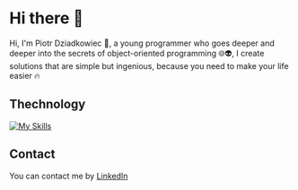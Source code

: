 # Hi there 👋
Hi, I'm Piotr Dziadkowiec :rotating_light:,
a young programmer who goes deeper and deeper into the secrets of object-oriented programming :globe_with_meridians::alien:,
I create solutions that are simple but ingenious, because you need to make your life easier :fire:

## Thechnology
[![My Skills](https://skillicons.dev/icons?i=cs,dotnet,js,html,css,git,github)](https://skillicons.dev)

## Contact

You can contact me by [LinkedIn](https://www.linkedin.com/in/piotrek-dziadkowiec-437692259)

